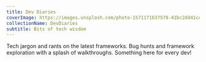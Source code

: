 ```yaml
---
title: Dev Diaries
coverImage: https://images.unsplash.com/photo-1571171637578-41bc2dd41cd2?ixlib=rb-1.2.1&ixid=MnwxMjA3fDB8MHxwaG90by1wYWdlfHx8fGVufDB8fHx8&auto=format&fit=crop&w=1950&q=80
collectionName: DevDiaries
subtitle: Bits of tech wisdom
---
```


Tech jargon and rants on the latest frameworks. Bug hunts and framework exploration with a splash of walkthroughs. Something here for every dev!
